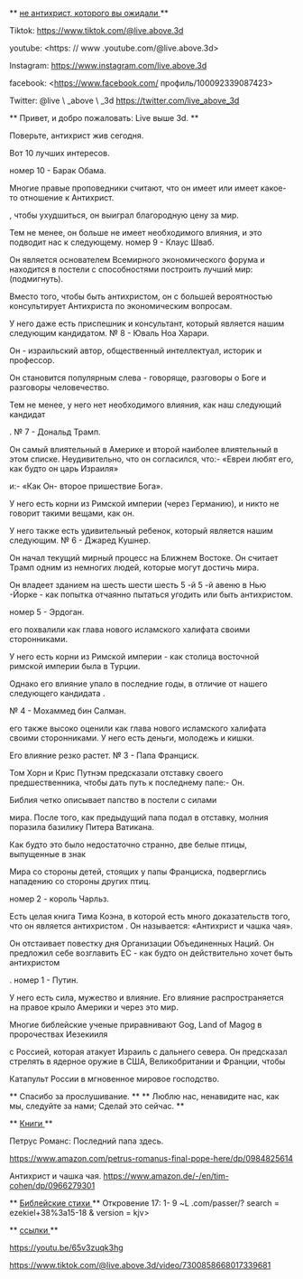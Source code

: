 ** <u> не антихрист, которого вы ожидали </u> **

Tiktok: <https://www.tiktok.com/@live.above.3d>

youtube: <https: // www .youtube.com/@live.above.3d>

Instagram: <https://www.instagram.com/live.above.3d>

facebook: <https://www.facebook.com/ профиль/100092339087423>

Twitter: @live \ _above \ _3d <https://twitter.com/live_above_3d>

** Привет, и добро пожаловать: Live выше 3d. **

Поверьте, антихрист жив сегодня.

Вот 10 лучших интересов.

номер 10 - Барак Обама.

Многие правые проповедники считают, что он имеет или имеет какое-то отношение к
Антихрист.

, чтобы ухудшиться, он выиграл благородную цену за мир.

Тем не менее, он больше не имеет необходимого влияния, и это подводит нас к следующему.
номер 9 - Клаус Шваб.

Он является основателем Всемирного экономического форума и находится в постели с способностями построить лучший мир: (подмигнуть).

Вместо того, чтобы быть антихристом, он с большей вероятностью консультирует
Антихриста по экономическим вопросам.

У него даже есть приспешник и консультант, который является нашим следующим кандидатом.
№ 8 - Юваль Ноа Харари.

Он - израильский автор, общественный интеллектуал, историк и профессор.

Он становится популярным слева - говоряще, разговоры о Боге и разговоры человечество.

Тем не менее, у него нет необходимого влияния, как наш следующий кандидат

.
№ 7 - Дональд Трамп.

Он самый влиятельный в Америке и второй наиболее влиятельный в этом списке.
Неудивительно, что он согласился, что:- «Евреи любят его, как будто он царь Израиля»

и:- «Как Он- второе пришествие Бога».

У него есть корни из Римской империи (через Германию), и никто не говорит
такими вещами, как он.

У него также есть удивительный ребенок, который является нашим следующим.
№ 6 - Джаред Кушнер.

Он начал текущий мирный процесс на Ближнем Востоке.
Он считает Трамп одним из немногих людей, которые могут достичь мира.

Он владеет зданием на шесть шести шесть 5 -й 5 -й авеню в Нью -Йорке - как попытка отчаянно пытаться угодить или быть антихристом.

номер 5 - Эрдоган.

его похвалили как глава нового исламского халифата своими сторонниками.

У него есть корни из Римской империи - как столица восточной римской империи
была в Турции.

Однако его влияние упало в последние годы, в отличие от нашего следующего кандидата
.

№ 4 - Мохаммед бин Салман.

его также высоко оценили как глава нового исламского халифата своими сторонниками.
У него есть деньги, молодежь и кишки.

Его влияние резко растет.
№ 3 - Папа Франциск.

Том Хорн и Крис Путнэм предсказали отставку своего предшественника, чтобы дать
путь к последнему папе:- Он.

Библия четко описывает папство в постели с силами

мира.
После того, как предыдущий папа подал в отставку, молния поразила базилику Питера Ватикана.

Как будто это было недостаточно странно, две белые птицы, выпущенные в знак

Мира со стороны детей, стоящих у папы Франциска, подверглись нападению со стороны других птиц.

номер 2 - король Чарльз.

Есть целая книга Тима Коэна, в которой есть много доказательств того, что он является антихристом
. Он называется: «Антихрист и чашка чая».

Он отстаивает повестку дня Организации Объединенных Наций.
Он предложил себе возглавить ЕС - как будто он действительно хочет быть антихристом

.
номер 1 - Путин.

У него есть сила, мужество и влияние.
Его влияние распространяется на правое крыло Америки и через это мир.

Многие библейские ученые приравнивают Gog, Land of Magog в пророчествах Иезекииля

с Россией, которая атакует Израиль с дальнего севера.
Он предсказал стрелять в ядерное оружие в США, Великобритании и Франции, чтобы

Катапульт России в мгновенное мировое господство.

** Спасибо за прослушивание. **
** Люблю нас, ненавидите нас, как мы, следуйте за нами; Сделай это сейчас. **

** <u> Книги </u> **

Петрус Романс: Последний папа здесь.

<https://www.amazon.com/petrus-romanus-final-pope-here/dp/0984825614>

Антихрист и чашка чая.
<https://www.amazon.de/-/en/tim-cohen/dp/0966279301>

** <u> Библейские стихи </u> **
Откровение 17: 1- 9 ~L .com/passer/? search = ezekiel+38%3a15-18 & version = kjv>

** <u> ссылки </u> **

<https://youtu.be/65v3zuqk3hg>

<https://www.tiktok.com/@live.above.3d/video/7300858668017339681>







